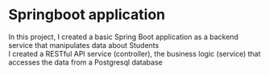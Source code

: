 # Springboot application
In this project, I created a basic Spring Boot application as a backend service that manipulates data about Students  
I created a RESTful API service (controller), the business logic (service) that accesses the data from a Postgresql database 